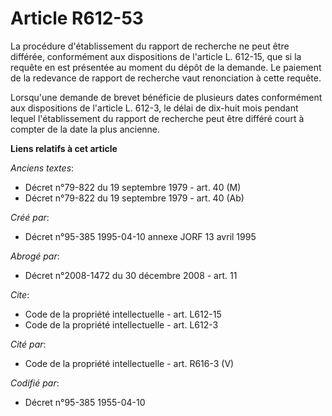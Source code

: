 # Article R612-53

La procédure d'établissement du rapport de recherche ne peut être différée, conformément aux dispositions de l'article L.
612-15, que si la requête en est présentée au moment du dépôt de la demande. Le paiement de la redevance de rapport de
recherche vaut renonciation à cette requête.

Lorsqu'une demande de brevet bénéficie de plusieurs dates conformément aux dispositions de l'article L. 612-3, le délai de
dix-huit mois pendant lequel l'établissement du rapport de recherche peut être différé court à compter de la date la plus
ancienne.

**Liens relatifs à cet article**

_Anciens textes_:

  - Décret n°79-822 du 19 septembre 1979 - art. 40 (M)
  - Décret n°79-822 du 19 septembre 1979 - art. 40 (Ab)

_Créé par_:

  - Décret n°95-385 1995-04-10 annexe JORF 13 avril 1995

_Abrogé par_:

  - Décret n°2008-1472 du 30 décembre 2008 - art. 11

_Cite_:

  - Code de la propriété intellectuelle - art. L612-15
  - Code de la propriété intellectuelle - art. L612-3

_Cité par_:

  - Code de la propriété intellectuelle - art. R616-3 (V)

_Codifié par_:

  - Décret n°95-385 1955-04-10
